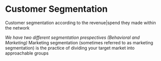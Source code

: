 # Customer Segmentation 
<p>Customer segmentation according to the revenue|spend they made within the network</p>
<i>We have two different segmentation prespectives (Behavioral and Marketing)</i>
Marketing segmentation (sometimes referred to as marketing segmentation) is the practice of dividing your target market into approachable groups